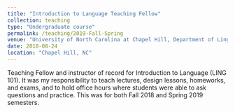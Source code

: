 ```yaml
---
title: "Introduction to Language Teaching Fellow"
collection: teaching
type: "Undergraduate course"
permalink: /teaching/2019-Fall-Spring
venue: "University of North Carolina at Chapel Hill, Department of Linguistics"
date: 2018-08-24
location: "Chapel Hill, NC"
---
```


Teaching Fellow and instructor of record for Introduction to Language (LING 101). It was my responsibility to teach lectures, design lessons, homeworks, and exams, and to hold office hours where students were able to ask questions and practice. This was for both Fall 2018 and Spring 2019 semesters.

